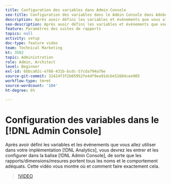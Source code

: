 ```yaml
---
title: Configuration des variables dans Admin Console
seo-title: Configuration des variables dans le Admin Console dans Adobe Analytics
description: Après avoir défini les variables et événements que vous allez utiliser dans votre mise en oeuvre Analytics, vous devrez entrer et les configurer dans le Admin Console, de sorte que les rapports/dimensions/mesures portent tous les noms et le comportement appropriés. Cette vidéo vous montre où et comment faire exactement cela.
seo-description: Après avoir défini les variables et événements que vous allez utiliser dans votre mise en oeuvre Analytics, vous devrez entrer et les configurer dans le Admin Console, de sorte que les rapports/dimensions/mesures portent tous les noms et le comportement appropriés. Cette vidéo vous montre où et comment faire exactement cela. Adobe Analytics
feature: Paramètres des suites de rapports
topics: null
activity: setup
doc-type: feature video
team: Technical Marketing
kt: 3582
topic: Administration
role: Admin, Architect
level: Beginner
exl-id: 6bbca02c-e788-431b-bcdc-57cda794a76e
source-git-commit: 32424f3f2b05952fe4df9ea91dcbe51684cee905
workflow-type: tm+mt
source-wordcount: '184'
ht-degree: 6%

---
```


# Configuration des variables dans le [!DNL Admin Console]

Après avoir défini les variables et les événements que vous allez utiliser dans votre implémentation [!DNL Analytics], vous devrez les entrer et les configurer dans la balise [!DNL Admin Console], de sorte que les rapports/dimensions/mesures portent tous les noms et le comportement adéquats. Cette vidéo vous montre où et comment faire exactement cela.

>[!VIDEO](https://video.tv.adobe.com/v/28755/?quality=12)
